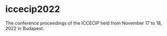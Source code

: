 # iccecip2022
The conference proceedings of the ICCECIP held from November 17 to 18, 2022 in Budapest. 
